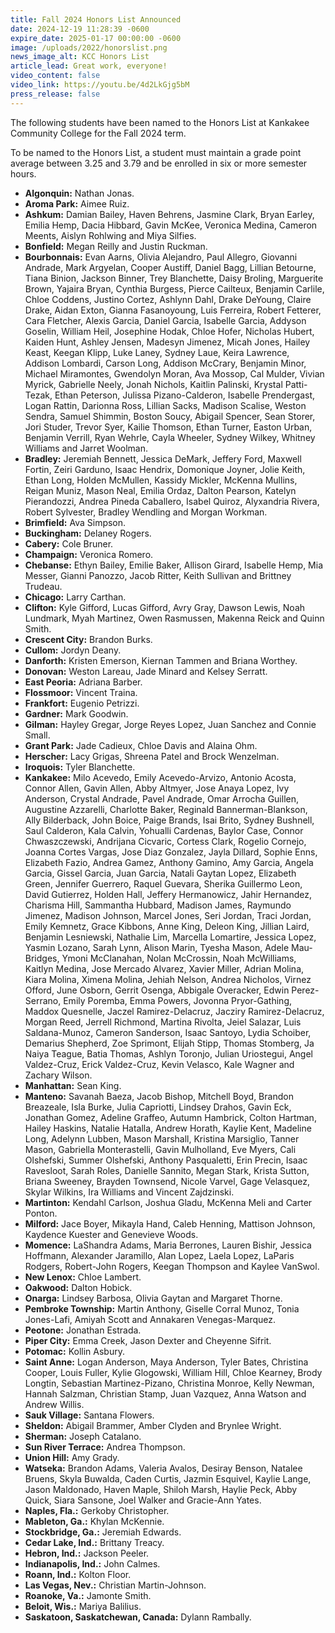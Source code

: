 ```yaml
---
title: Fall 2024 Honors List Announced
date: 2024-12-19 11:28:39 -0600
expire_date: 2025-01-17 00:00:00 -0600
image: /uploads/2022/honorslist.png
news_image_alt: KCC Honors List
article_lead: Great work, everyone!
video_content: false
video_link: https://youtu.be/4d2LkGjg5bM
press_release: false
---
```

The following students have been named to the Honors List at Kankakee Community College for the Fall 2024 term.

To be named to the Honors List, a student must maintain a grade point average between 3.25 and 3.79 and be enrolled in six or more semester hours.

* **Algonquin:** Nathan Jonas.
* **Aroma Park:** Aimee Ruiz.
* **Ashkum:** Damian Bailey, Haven Behrens, Jasmine Clark, Bryan Earley, Emilia Hemp, Dacia Hibbard, Gavin McKee, Veronica Medina, Cameron Meents, Aislyn Rohlwing and Miya Silfies.
* **Bonfield:** Megan Reilly and Justin Ruckman.
* **Bourbonnais:** Evan Aarns, Olivia Alejandro, Paul Allegro, Giovanni Andrade, Mark Argyelan, Cooper Austiff, Daniel Bagg, Lillian Betourne, Tiana Binion, Jackson Binner, Trey Blanchette, Daisy Broling, Marguerite Brown, Yajaira Bryan, Cynthia Burgess, Pierce Cailteux, Benjamin Carlile, Chloe Coddens, Justino Cortez, Ashlynn Dahl, Drake DeYoung, Claire Drake, Aidan Exton, Gianna Fasanoyoung, Luis Ferreira, Robert Fetterer, Cara Fletcher, Alexis Garcia, Daniel Garcia, Isabelle Garcia, Addyson Goselin, William Heil, Josephine Hodak, Chloe Hofer, Nicholas Hubert, Kaiden Hunt, Ashley Jensen, Madesyn Jimenez, Micah Jones, Hailey Keast, Keegan Klipp, Luke Laney, Sydney Laue, Keira Lawrence, Addison Lombardi, Carson Long, Addison McCrary, Benjamin Minor, Michael Miramontes, Gwendolyn Moran, Ava Mossop, Cal Mulder, Vivian Myrick, Gabrielle Neely, Jonah Nichols, Kaitlin Palinski, Krystal Patti-Tezak, Ethan Peterson, Julissa Pizano-Calderon, Isabelle Prendergast, Logan Rattin, Darionna Ross, Lillian Sacks, Madison Scalise, Weston Sendra, Samuel Shimmin, Boston Soucy, Abigail Spencer, Sean Storer, Jori Studer, Trevor Syer, Kailie Thomson, Ethan Turner, Easton Urban, Benjamin Verrill, Ryan Wehrle, Cayla Wheeler, Sydney Wilkey, Whitney Williams and Jarret Woolman.
* **Bradley:** Jeremiah Bennett, Jessica DeMark, Jeffery Ford, Maxwell Fortin, Zeiri Garduno, Isaac Hendrix, Domonique Joyner, Jolie Keith, Ethan Long, Holden McMullen, Kassidy Mickler, McKenna Mullins, Reigan Muniz, Mason Neal, Emilia Ordaz, Dalton Pearson, Katelyn Pierandozzi, Andrea Pineda Caballero, Isabel Quiroz, Alyxandria Rivera, Robert Sylvester, Bradley Wendling and Morgan Workman.
* **Brimfield:** Ava Simpson.
* **Buckingham:** Delaney Rogers.
* **Cabery:** Cole Bruner.
* **Champaign:** Veronica Romero.
* **Chebanse:** Ethyn Bailey, Emilie Baker, Allison Girard, Isabelle Hemp, Mia Messer, Gianni Panozzo, Jacob Ritter, Keith Sullivan and Brittney Trudeau.
* **Chicago:** Larry Carthan.
* **Clifton:** Kyle Gifford, Lucas Gifford, Avry Gray, Dawson Lewis, Noah Lundmark, Myah Martinez, Owen Rasmussen, Makenna Reick and Quinn Smith.
* **Crescent City:** Brandon Burks.
* **Cullom:** Jordyn Deany.
* **Danforth:** Kristen Emerson, Kiernan Tammen and Briana Worthey.
* **Donovan:** Weston Lareau, Jade Minard and Kelsey Serratt.
* **East Peoria:** Adriana Barber.
* **Flossmoor:** Vincent Traina.
* **Frankfort:** Eugenio Petrizzi.
* **Gardner:** Mark Goodwin.
* **Gilman:** Hayley Gregar, Jorge Reyes Lopez, Juan Sanchez and Connie Small.
* **Grant Park:** Jade Cadieux, Chloe Davis and Alaina Ohm.
* **Herscher:** Lacy Grigas, Shreena Patel and Brock Wenzelman.
* **Iroquois:** Tyler Blanchette.
* **Kankakee:** Milo Acevedo, Emily Acevedo-Arvizo, Antonio Acosta, Connor Allen, Gavin Allen, Abby Altmyer, Jose Anaya Lopez, Ivy Anderson, Crystal Andrade, Pavel Andrade, Omar Arrocha Guillen, Augustine Azzarelli, Charlotte Baker, Reginald Bannerman-Blankson, Ally Bilderback, John Boice, Paige Brands, Isai Brito, Sydney Bushnell, Saul Calderon, Kala Calvin, Yohualli Cardenas, Baylor Case, Connor Chwaszczewski, Andrijana Cicvaric, Cortess Clark, Rogelio Cornejo, Joanna Cortes Vargas, Jose Diaz Gonzalez, Jayla Dillard, Sophie Enns, Elizabeth Fazio, Andrea Gamez, Anthony Gamino, Amy Garcia, Angela Garcia, Gissel Garcia, Juan Garcia, Natali Gaytan Lopez, Elizabeth Green, Jennifer Guerrero, Raquel Guevara, Sherika Guillermo Leon, David Gutierrez, Holden Hall, Jeffery Hermanowicz, Jahir Hernandez, Charisma Hill, Sammantha Hubbard, Madison James, Raymundo Jimenez, Madison Johnson, Marcel Jones, Seri Jordan, Traci Jordan, Emily Kemnetz, Grace Kibbons, Anne King, Deleon King, Jillian Laird, Benjamin Lesniewski, Nathalie Lim, Marcella Lomartire, Jessica Lopez, Yasmin Lozano, Sarah Lynn, Alison Marin, Tyesha Mason, Adele Mau-Bridges, Ymoni McClanahan, Nolan McCrossin, Noah McWilliams, Kaitlyn Medina, Jose Mercado Alvarez, Xavier Miller, Adrian Molina, Kiara Molina, Ximena Molina, Jehiah Nelson, Andrea Nicholos, Virnez Offord, June Osborn, Gerrit Osenga, Abbigale Overacker, Edwin Perez-Serrano, Emily Poremba, Emma Powers, Jovonna Pryor-Gathing, Maddox Quesnelle, Jaczel Ramirez-Delacruz, Jacziry Ramirez-Delacruz, Morgan Reed, Jerrell Richmond, Martina Rivolta, Jeiel Salazar, Luis Saldana-Munoz, Cameron Sanderson, Isaac Santoyo, Lydia Schoiber, Demarius Shepherd, Zoe Sprimont, Elijah Stipp, Thomas Stomberg, Ja Naiya Teague, Batia Thomas, Ashlyn Toronjo, Julian Uriostegui, Angel Valdez-Cruz, Erick Valdez-Cruz, Kevin Velasco, Kale Wagner and Zachary Wilson.
* **Manhattan:** Sean King.
* **Manteno:** Savanah Baeza, Jacob Bishop, Mitchell Boyd, Brandon Breazeale, Isla Burke, Julia Capriotti, Lindsey Drahos, Gavin Eck, Jonathan Gomez, Adeline Graffeo, Autumn Hambrick, Colton Hartman, Hailey Haskins, Natalie Hatalla, Andrew Horath, Kaylie Kent, Madeline Long, Adelynn Lubben, Mason Marshall, Kristina Marsiglio, Tanner Mason, Gabriella Monterastelli, Gavin Mulholland, Eve Myers, Cali Olshefski, Summer Olshefski, Anthony Pasqualetti, Erin Precin, Isaac Ravesloot, Sarah Roles, Danielle Sannito, Megan Stark, Krista Sutton, Briana Sweeney, Brayden Townsend, Nicole Varvel, Gage Velasquez, Skylar Wilkins, Ira Williams and Vincent Zajdzinski.
* **Martinton:** Kendahl Carlson, Joshua Gladu, McKenna Meli and Carter Ponton.
* **Milford:** Jace Boyer, Mikayla Hand, Caleb Henning, Mattison Johnson, Kaydence Kuester and Genevieve Woods.
* **Momence:** LaShandra Adams, Maria Berrones, Lauren Bishir, Jessica Hoffmann, Alexander Jaramillo, Alan Lopez, Laela Lopez, LaParis Rodgers, Robert-John Rogers, Keegan Thompson and Kaylee VanSwol.
* **New Lenox:** Chloe Lambert.
* **Oakwood:** Dalton Hobick.
* **Onarga:** Lindsey Barbosa, Olivia Gaytan and Margaret Thorne.
* **Pembroke Township:** Martin Anthony, Giselle Corral Munoz, Tonia Jones-Lafi, Amiyah Scott and Annakaren Venegas-Marquez.
* **Peotone:** Jonathan Estrada.
* **Piper City:** Emma Creek, Jason Dexter and Cheyenne Sifrit.
* **Potomac:** Kollin Asbury.
* **Saint Anne:** Logan Anderson, Maya Anderson, Tyler Bates, Christina Cooper, Louis Fuller, Kylie Glogowski, William Hill, Chloe Kearney, Brody Longtin, Sebastian Martinez-Pizano, Christina Monroe, Kelly Newman, Hannah Salzman, Christian Stamp, Juan Vazquez, Anna Watson and Andrew Willis.
* **Sauk Village:** Santana Flowers.
* **Sheldon:** Abigail Brammer, Amber Clyden and Brynlee Wright.
* **Sherman:** Joseph Catalano.
* **Sun River Terrace:** Andrea Thompson.
* **Union Hill:** Amy Grady.
* **Watseka:** Brandon Adams, Valeria Avalos, Desiray Benson, Natalee Bruens, Skyla Buwalda, Caden Curtis, Jazmin Esquivel, Kaylie Lange, Jason Maldonado, Haven Maple, Shiloh Marsh, Haylie Peck, Abby Quick, Siara Sansone, Joel Walker and Gracie-Ann Yates.
* **Naples, Fla.:** Gerkoby Christopher.
* **Mableton, Ga.:** Khylan McKennie.
* **Stockbridge, Ga.:** Jeremiah Edwards.
* **Cedar Lake, Ind.:** Brittany Treacy.
* **Hebron, Ind.:** Jackson Peeler.
* **Indianapolis, Ind.:** John Calmes.
* **Roann, Ind.:** Kolton Floor.
* **Las Vegas, Nev.:** Christian Martin-Johnson.
* **Roanoke, Va.:** Jamonte Smith.
* **Beloit, Wis.:** Mariya Balilius.
* **Saskatoon, Saskatchewan, Canada:** Dylann Rambally.